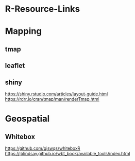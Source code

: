# R-Resource-Links

# Mapping
## tmap
## leaflet
## shiny
https://shiny.rstudio.com/articles/layout-guide.html
https://rdrr.io/cran/tmap/man/renderTmap.html
# Geospatial
## Whitebox
https://github.com/giswqs/whiteboxR  
https://jblindsay.github.io/wbt_book/available_tools/index.html
